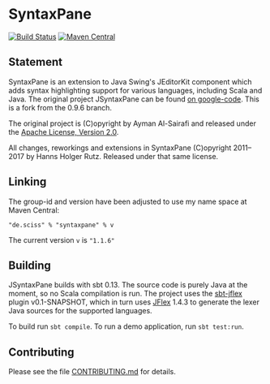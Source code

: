 # SyntaxPane

[![Build Status](https://travis-ci.org/Sciss/SyntaxPane.svg?branch=master)](https://travis-ci.org/Sciss/SyntaxPane)
[![Maven Central](https://maven-badges.herokuapp.com/maven-central/de.sciss/syntaxpane/badge.svg)](https://maven-badges.herokuapp.com/maven-central/de.sciss/syntaxpane)

## Statement

SyntaxPane is an extension to Java Swing's JEditorKit component which adds syntax highlighting support for various languages, including Scala and Java. The original project JSyntaxPane can be found [on google-code](http://code.google.com/p/jsyntaxpane/). This is a fork from the 0.9.6 branch.

The original project is (C)opyright by Ayman Al-Sairafi and released under the [Apache License, Version 2.0](http://github.com/Sciss/JSyntaxPane/blob/master/licenses/JSyntaxPane-License.txt).

All changes, reworkings and extensions in SyntaxPane (C)opyright 2011&ndash;2017 by Hanns Holger Rutz. Released under that same license.

## Linking

The group-id and version have been adjusted to use my name space at Maven Central:

    "de.sciss" % "syntaxpane" % v

The current version `v` is `"1.1.6"`

## Building

JSyntaxPane builds with sbt 0.13. The source code is purely Java at the moment, so no Scala compilation is run. The project uses the [sbt-jflex](https://github.com/sbt/sbt-jflex) plugin v0.1-SNAPSHOT, which in turn uses [JFlex](http://jflex.de/) 1.4.3 to generate the lexer Java sources for the supported languages.

To build run `sbt compile`. To run a demo application, run `sbt test:run`.

## Contributing

Please see the file [CONTRIBUTING.md](CONTRIBUTING.md) for details.
